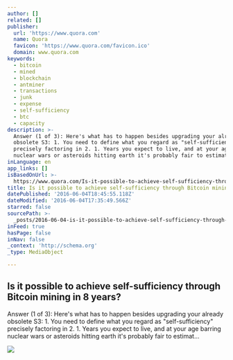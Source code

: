 ```yaml
---
author: []
related: []
publisher:
  url: 'https://www.quora.com'
  name: Quora
  favicon: 'https://www.quora.com/favicon.ico'
  domain: www.quora.com
keywords:
  - bitcoin
  - mined
  - blockchain
  - antminer
  - transactions
  - junk
  - expense
  - self-sufficiency
  - btc
  - capacity
description: >-
  Answer (1 of 3): Here's what has to happen besides upgrading your already
  obsolete S3: 1. You need to define what you regard as "self-sufficiency"
  precisely factoring in 2. 1. Years you expect to live, and at your age barring
  nuclear wars or asteroids hitting earth it's probably fair to estimat...
inLanguage: en
app_links: []
isBasedOnUrl: >-
  https://www.quora.com/Is-it-possible-to-achieve-self-sufficiency-through-Bitcoin-mining-in-8-years-1
title: Is it possible to achieve self-sufficiency through Bitcoin mining in 8 years?
datePublished: '2016-06-04T18:45:55.118Z'
dateModified: '2016-06-04T17:35:49.566Z'
starred: false
sourcePath: >-
  _posts/2016-06-04-is-it-possible-to-achieve-self-sufficiency-through-bitcoin-m.md
inFeed: true
hasPage: false
inNav: false
_context: 'http://schema.org'
_type: MediaObject

---
```

<article style=""><h1>Is it possible to achieve self-sufficiency through Bitcoin mining in 8 years?</h1><p>Answer (1 of 3): Here's what has to happen besides upgrading your already obsolete S3: 1. You need to define what you regard as "self-sufficiency" precisely factoring in 2. 1. Years you expect to live, and at your age barring nuclear wars or asteroids hitting earth it's probably fair to estimat...</p><img src="https://qsf.is.quoracdn.net/-images.new_grid.fb_share_default.pnge6dde9cfa6e03c43.png" /></article>